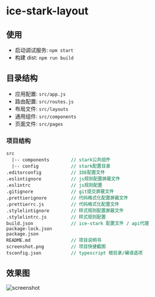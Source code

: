# ice-stark-layout

## 使用

- 启动调试服务: `npm start`
- 构建 dist: `npm run build`

## 目录结构

- 应用配置: `src/app.js`
- 路由配置: `src/routes.js`
- 布局文件: `src/layouts`
- 通用组件: `src/components`
- 页面文件: `src/pages`

### 项目结构

<pre style="font-size: 12px">
src
  |-- components        <span style="color: #007947">// stark公共组件</span>
  |-- config            <span style="color: #007947">// stark配置目录</span>
.editorconfig           <span style="color: #007947">// IDE配置文件</span>
.eslintignore           <span style="color: #007947">// js规则配置屏蔽文件</span>
.eslintrc               <span style="color: #007947">// js规则配置</span>
.gitignore              <span style="color: #007947">// git提交屏蔽文件</span>
.prettierignore         <span style="color: #007947">// 代码格式化配置屏蔽文件</span>
.prettierrc.js          <span style="color: #007947">// 代码格式化配置文件</span>
.stylelintignore        <span style="color: #007947">// 样式规则配置屏蔽文件</span>
.stylelintrc.js         <span style="color: #007947">// 样式规则配置</span>
build.json              <span style="color: #007947">// ice-stark 配置文件 / api代理</span>
package-lock.json       
package.json          
README.md               <span style="color: #007947">// 项目说明书</span>
screenshot.png          <span style="color: #007947">// 项目快捷截图</span>
tsconfig.json           <span style="color: #007947">// typescript 根目录/编译选项</span>
</pre>

## 效果图

![screenshot](https://img.alicdn.com/tfs/TB14igtaVT7gK0jSZFpXXaTkpXa-2878-1368.png)
